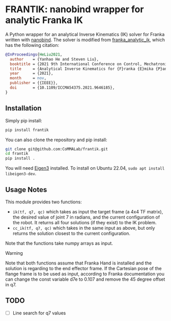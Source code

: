 # FRANTIK: nanobind wrapper for analytic Franka IK

A Python wrapper for an analytical Inverse Kinematics (IK) solver for Franka written with [nanobind](https://nanobind.readthedocs.io/en/latest/).
The solver is modified from [franka_analytic_ik](https://github.com/ffall007/franka_analytical_ik/tree/main), which has the following citation:
```bibtex
@InProceedings{HeLiu2021,
  author    = {Yanhao He and Steven Liu},
  booktitle = {2021 9th International Conference on Control, Mechatronics and Automation (ICCMA2021)},
  title     = {Analytical Inverse Kinematics for {F}ranka {E}mika {P}anda -- a Geometrical Solver for 7-{DOF} Manipulators with Unconventional Design},
  year      = {2021},
  month     = nov,
  publisher = {{IEEE}},
  doi       = {10.1109/ICCMA54375.2021.9646185},
}
```

## Installation

Simply pip install:
```bash
pip install frantik
```

You can also clone the repository and pip install:
```bash
git clone git@github.com:CoMMALab/frantik.git
cd frantik
pip install .
```

You will need [Eigen3](https://eigen.tuxfamily.org/index.php?title=Main_Page) installed.
To install on Ubuntu 22.04, `sudo apt install libeigen3-dev`.

## Usage Notes

This module provides two functions:
- `ik(tf, q7, qc)` which takes as input the target frame (a 4x4 TF matrix), the desired value of joint 7 in radians, and the current configuration of the robot. It returns all four solutions (if they exist) to the IK problem.
- `cc_ik(tf, q7, qc)` which takes in the same input as above, but only returns the solution closest to the current configuration.

Note that the functions take numpy arrays as input.

> [!WARNING]
> Note that both functions assume that Franka Hand is installed and the solution is regarding to the end effector frame. If the Cartesian pose of the flange frame is to be used as input, according to Franka documentation you can change the const variable d7e to 0.107 and remove the 45 degree offset in q7.

## TODO
- [ ] Line search for q7 values
